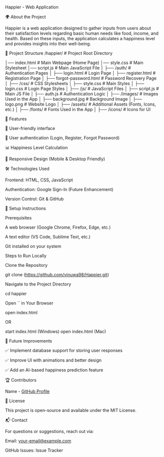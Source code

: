 Happier - Web Application

🌍 About the Project

Happier is a web application designed to gather inputs from users about their satisfaction levels regarding basic human needs like food, income, and health. Based on these inputs, the application calculates a happiness level and provides insights into their well-being.

📁 Project Structure
/happier/                  # Project Root Directory

│── index.html             # Main Webpage (Home Page)
│── style.css              # Main Stylesheet
│── script.js              # Main JavaScript File
│
├── /auth/                 # Authentication Pages
│   ├── login.html         # Login Page
│   ├── register.html      # Registration Page
│   ├── forgot-password.html # Password Recovery Page
│
├── /css/                  # CSS Stylesheets
│   ├── style.css          # Main Styles
│   ├── login.css          # Login Page Styles
│
├── /js/                   # JavaScript Files
│   ├── script.js          # Main JS File
│   ├── auth.js            # Authentication Logic
│
├── /images/               # Images Used in the App
│   ├── background.jpg     # Background Image
│   ├── logo.png           # Website Logo
│
├── /assets/               # Additional Assets (Fonts, Icons, etc.)
│   ├── /fonts/            # Fonts Used in the App
│   ├── /icons/            # Icons for UI

🚀 Features

🌟 User-friendly interface

🔑 User authentication (Login, Register, Forgot Password)

📊 Happiness Level Calculation

🎨 Responsive Design (Mobile & Desktop Friendly)

🛠️ Technologies Used

Frontend: HTML, CSS, JavaScript

Authentication: Google Sign-In (Future Enhancement)

Version Control: Git & GitHub

📌 Setup Instructions

Prerequisites

A web browser (Google Chrome, Firefox, Edge, etc.)

A text editor (VS Code, Sublime Text, etc.)

Git installed on your system

Steps to Run Locally

Clone the Repository

git clone (https://github.com/vinuwa98/Happier.git)

Navigate to the Project Directory

cd happier

Open `` in Your Browser

open index.html

OR

start index.html (Windows)
open index.html (Mac)

🔧 Future Improvements

✅ Implement database support for storing user responses

✅ Improve UI with animations and better design

✅ Add an AI-based happiness prediction feature

🏆 Contributors

Name - [GitHub Profile](https://github.com/vinuwa98)

📄 License

This project is open-source and available under the MIT License.

📬 Contact

For questions or suggestions, reach out via:

Email: your-email@example.com

GitHub Issues: Issue Tracker
